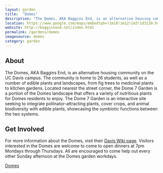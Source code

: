 ```yaml
---
layout: garden
title:  "Domes"
description: "The Domes, AKA Baggins End, is an alternative housing community on the UC Davis campus home to a number of edible plants and gardens."
location: https://www.google.com/maps/embed?pb=!1m18!1m12!1m3!1d3120.54829759565!2d-121.7664229846601!3d38.54417937962677!2m3!1f0!2f0!3f0!3m2!1i1024!2i768!4f13.1!3m3!1m2!1s0x0%3A0x0!2zMzjCsDMyJzM2LjkiTiAxMjHCsDQ1JzUxLjEiVw!5e0!3m2!1sen!2sus!4v1459360242483
website: http://bagginsend.net/index.html
permalink: /gardens/domes
imagesource: domes
category: garden
---
```



<h2>About</h2>

The Domes, AKA Baggins End, is an alternative housing community on the UC Davis campus. The community is home to 26 students, as well as a number of edible plants and landscapes, from fig trees to medicinal plants to kitchen gardens. Located nearest the street corner, the Dome 7 Garden is a portion of the Domes landscape that offers a variety of nutritious plants for Domes residents to enjoy. The Dome 7 Garden is an interactive site seeking to integrate pollinator-attracting plants, cover crops, and animal biodiversity with edible plants, showcasing the symbiotic functions between the two systems.


<h2>Get Involved</h2>

For more information about the Domes, visit their [Davis Wiki page](https://daviswiki.org/The_Domes). Visitors interested in the Domes are welcome to come to open dinners at 7pm Mondays through Thursdays. All are encouraged to come help out every other Sunday afternoon at the Domes garden workdays.

[Domes](mailto:domies@ucdavis.edu)
